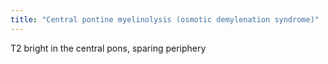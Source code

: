 ```yaml
---
title: "Central pontine myelinolysis (osmotic demylenation syndrome)"
---
```

T2 bright in the central pons, sparing periphery

